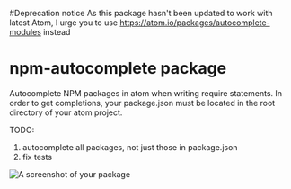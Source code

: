 #Deprecation notice
As this package hasn't been updated to work with latest Atom, I urge you to use https://atom.io/packages/autocomplete-modules instead

# npm-autocomplete package

Autocomplete NPM packages in atom when writing require statements.
In order to get completions, your package.json must be located in the root directory of your atom project.

TODO: 
1. autocomplete all packages, not just those in package.json 
2. fix tests

![A screenshot of your package](https://f.cloud.github.com/assets/69169/2290250/c35d867a-a017-11e3-86be-cd7c5bf3ff9b.gif)
